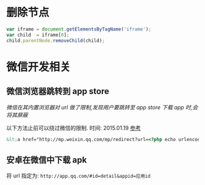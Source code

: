 # 删除节点

```javascript
var iframe = document.getElementsByTagName('iframe');
var child  = iframe[0];
child.parentNode.removeChild(child);
```

# 微信开发相关

## 微信浏览器跳转到 app store

*微信在其内置浏览器对 url 做了限制,发现用户要跳转至 app store 下载 app 时,会将其屏蔽*

以下方法止前可以绕过微信的限制.  时间: 2015.01.19  [参考](http://www.ildsea.com/1781.html)

```html
&lt;a href="http://mp.weixin.qq.com/mp/redirect?url=<?php echo urlencode('app store 中特推广下载链接'); ?>"&gt;下载并安装app&lt;/a&gt;
```

## 安卓在微信中下载 apk

将 url 指定为:
`http://app.qq.com/#id=detail&appid=应用id`

